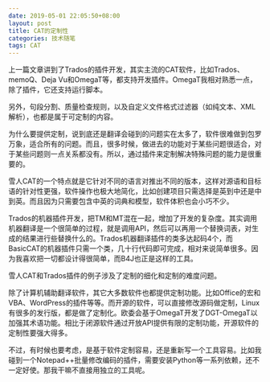 ```yaml
---
date: 2019-05-01 22:05:50+08:00
layout: post
title: CAT的定制性
categories: 技术随笔
tags: CAT
---
```


上一篇文章讲到了Trados的插件开发，其实主流的CAT软件，比如Trados、memoQ、Deja Vu和OmegaT等，都支持开发插件。OmegaT我相对熟悉一点，除了插件，它还支持运行脚本。

另外，句段分割、质量检查规则，以及自定义文件格式过滤器（如纯文本、XML解析），也都是属于可定制的内容。

为什么要提供定制，说到底还是翻译会碰到的问题实在太多了，软件很难做到包罗万象，适合所有的问题。而且，很多时候，做进去的功能对于某些问题很适合，对于某些问题则一点关系都没有。所以，通过插件来定制解决特殊问题的能力是很重要的。

雪人CAT的一个特点就是它针对不同的语言对推出不同的版本，这样对源语和目标语的针对性更强，软件操作也极大地简化，比如创建项目只需选择是英到中还是中到英。而且因为只需要包含中英的词典和模型，软件体积也会小巧不少。

Trados的机器插件开发，把TM和MT混在一起，增加了开发的复杂度。其实调用机器翻译是一个很简单的过程，就是调用API，然后可以再用一个替换词表，对生成的结果进行些替换什么的。Trados机器翻译插件的类多达起码4个，而BasicCAT的机器插件只需一个类，几十行代码即可完成，相对来说简单很多。因为我喜欢把一切都设计得很简单，而B4J也正是这样的工具。

雪人CAT和Trados插件的例子涉及了定制的细化和定制的难度问题。

除了计算机辅助翻译软件，其它大多数软件也都提供定制功能。比如Office的宏和VBA、WordPress的插件等等。而开源的软件，可以直接修改源码做定制，Linux有很多的发行版，都是做了定制化。欧委会基于OmegaT开发了DGT-OmegaT以加强其术语功能。相比于闭源软件通过开放API提供有限的定制功能，开源软件的定制性要强大得多。

不过，有时候也要考虑，是基于软件定制容易，还是重新写一个工具容易。比如我碰到一个Notepad++批量修改编码的插件，需要安装Python等一系列依赖，还不一定好使。那我干嘛不直接用独立的工具呢。



